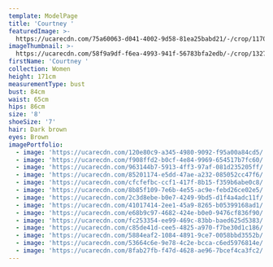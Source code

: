 ```yaml
---
template: ModelPage
title: 'Courtney '
featuredImage: >-
  https://ucarecdn.com/75a60063-d041-4002-9d58-81ea25babd21/-/crop/1170x896/0,0/-/preview/
imageThumbnail: >-
  https://ucarecdn.com/58f9a9df-f6ea-4993-941f-56783bfa2edb/-/crop/1327x1736/118,0/-/preview/
firstName: 'Courtney '
collection: Women
height: 171cm
measurementType: bust
bust: 84cm
waist: 65cm
hips: 86cm
size: '8'
shoeSize: '7'
hair: Dark brown
eyes: Brown
imagePortfolio:
  - image: 'https://ucarecdn.com/120e80c9-a345-4980-9092-f95a00a84cd5/'
  - image: 'https://ucarecdn.com/f908ffd2-b0cf-4e84-9969-654517b7fc60/'
  - image: 'https://ucarecdn.com/963144b7-5913-4ff3-97af-081d235205ff/'
  - image: 'https://ucarecdn.com/85201174-e5dd-47ae-a232-085052cc47f6/'
  - image: 'https://ucarecdn.com/cfcfefbc-ccf1-417f-8b15-f359b6abe0c8/'
  - image: 'https://ucarecdn.com/8b85f109-7e6b-4e55-ac9e-febd26ce02e5/'
  - image: 'https://ucarecdn.com/2c3d8ebe-b0e7-4249-9bd5-d1f4a4adc11f/'
  - image: 'https://ucarecdn.com/41017414-2ee1-45a9-8265-b05399168ad1/'
  - image: 'https://ucarecdn.com/e68b9c97-4682-424e-b0e0-9476cf836f90/'
  - image: 'https://ucarecdn.com/fc253354-ee99-469c-83bb-baed625d5383/'
  - image: 'https://ucarecdn.com/c85de41d-cee5-4825-a970-f7be30d1c186/'
  - image: 'https://ucarecdn.com/5884eaf2-1084-4891-9ce7-0058bbd3552b/'
  - image: 'https://ucarecdn.com/53664c6e-9e78-4c2e-bcca-c6ed5976814e/'
  - image: 'https://ucarecdn.com/8fab27fb-f47d-4628-ae96-7bcef4ca3fc2/'
---
```


